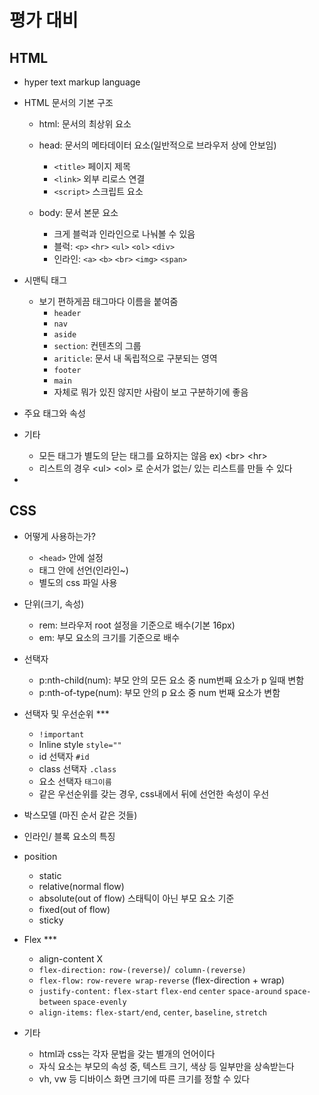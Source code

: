 # 평가 대비



## HTML

* hyper text markup language
* HTML 문서의 기본 구조
  * html: 문서의 최상위 요소
  * head: 문서의 메타데이터 요소(일반적으로 브라우저 상에 안보임)
    * `<title>` 페이지 제목
    * `<link>` 외부 리로스 연결
    * `<script>` 스크립트 요소

  * body: 문서 본문 요소
    * 크게 블럭과 인라인으로 나눠볼 수 있음
    * 블럭: `<p>` `<hr>` `<ul>` `<ol>` `<div>`
    * 인라인: `<a>` `<b>` `<br>` `<img>` `<span>`
* 시맨틱 태그
  * 보기 편하게끔 태그마다 이름을 붙여줌
    * `header`
    * `nav`
    * `aside` 
    * `section`: 컨텐츠의 그룹 
    * `ariticle`: 문서 내 독립적으로 구분되는 영역 
    * `footer`
    * `main`
    * 자체로 뭐가 있진 않지만 사람이 보고 구분하기에 좋음
* 주요 태그와 속성



* 기타
  * 모든 태그가 별도의 닫는 태그를 요하지는 않음 ex) \<br\> \<hr>
  * 리스트의 경우 \<ul> \<ol> 로 순서가 없는/ 있는 리스트를 만들 수 있다
* 



## CSS

* 어떻게 사용하는가?
  * `<head>` 안에 설정
  * 태그 안에 선언(인라인~)
  * 별도의 css 파일 사용
* 단위(크기, 속성)
  * rem: 브라우저 root 설정을 기준으로 배수(기본 16px)
  * em: 부모 요소의 크기를 기준으로 배수

* 선택자
  * p:nth-child(num): 부모 안의 모든 요소 중 num번째 요소가 p 일때 변함
  * p:nth-of-type(num): 부모 안의 p 요소 중 num 번째 요소가 변함

* 선택자 및 우선순위 ***
  * `!important`
  * Inline style `style=""`
  * id 선택자 `#id`
  * class 선택자 `.class`
  * 요소 선택자 `태그이름`
  * 같은 우선순위를 갖는 경우, css내에서 뒤에 선언한 속성이 우선


* 박스모델 (마진 순서 같은 것들)
* 인라인/ 블록 요소의 특징
* position
  * static
  * relative(normal flow)
  * absolute(out of flow) 스태틱이 아닌 부모 요소 기준
  * fixed(out of flow)
  * sticky
* Flex ***
  * align-content X
  * `flex-direction:` `row-(reverse)`/` column-(reverse)`
  * `flex-flow:` `row-revere wrap-reverse` (flex-direction + wrap)
  * `justify-content:` `flex-start` `flex-end` `center` `space-around` `space-between` `space-evenly`
  * `align-items:` `flex-start/end`, `center`, `baseline`, `stretch`



* 기타
  * html과 css는 각자 문법을 갖는 별개의 언어이다
  * 자식 요소는 부모의 속성 중, 텍스트 크기, 색상 등 일부만을 상속받는다
  * vh, vw 등 디바이스 화면 크기에 따른 크기를 정할 수 있다
